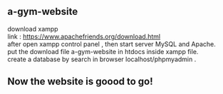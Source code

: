 ## a-gym-website
download xampp 
<br>
link : https://www.apachefriends.org/download.html
<br>
after open xampp control panel , then start server MySQL and Apache.
<br>
put the download file a-gym-website in htdocs inside xampp file.
<br>
create a database by search in browser localhost/phpmyadmin .
<br>
## Now the website is goood to go!
